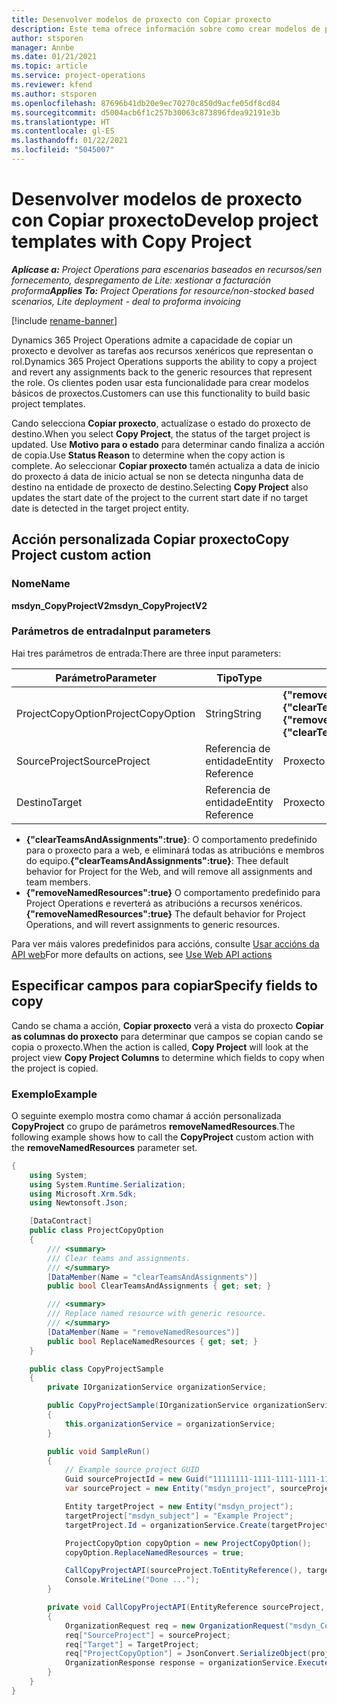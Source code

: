 ```yaml
---
title: Desenvolver modelos de proxecto con Copiar proxecto
description: Este tema ofrece información sobre como crear modelos de proxecto usando a acción personalizada Copiar proxecto.
author: stsporen
manager: Annbe
ms.date: 01/21/2021
ms.topic: article
ms.service: project-operations
ms.reviewer: kfend
ms.author: stsporen
ms.openlocfilehash: 87696b41db20e9ec70270c850d9acfe05df8cd84
ms.sourcegitcommit: d5004acb6f1c257b30063c873896fdea92191e3b
ms.translationtype: HT
ms.contentlocale: gl-ES
ms.lasthandoff: 01/22/2021
ms.locfileid: "5045007"
---
```

# <a name="develop-project-templates-with-copy-project"></a><span data-ttu-id="41394-103">Desenvolver modelos de proxecto con Copiar proxecto</span><span class="sxs-lookup"><span data-stu-id="41394-103">Develop project templates with Copy Project</span></span>

<span data-ttu-id="41394-104">_**Aplícase a:** Project Operations para escenarios baseados en recursos/sen fornecemento, despregamento de Lite: xestionar a facturación proforma_</span><span class="sxs-lookup"><span data-stu-id="41394-104">_**Applies To:** Project Operations for resource/non-stocked based scenarios, Lite deployment - deal to proforma invoicing_</span></span>

[!include [rename-banner](~/includes/cc-data-platform-banner.md)]

<span data-ttu-id="41394-105">Dynamics 365 Project Operations admite a capacidade de copiar un proxecto e devolver as tarefas aos recursos xenéricos que representan o rol.</span><span class="sxs-lookup"><span data-stu-id="41394-105">Dynamics 365 Project Operations supports the ability to copy a project and revert any assignments back to the generic resources that represent the role.</span></span> <span data-ttu-id="41394-106">Os clientes poden usar esta funcionalidade para crear modelos básicos de proxectos.</span><span class="sxs-lookup"><span data-stu-id="41394-106">Customers can use this functionality to build basic project templates.</span></span>

<span data-ttu-id="41394-107">Cando selecciona **Copiar proxecto**, actualízase o estado do proxecto de destino.</span><span class="sxs-lookup"><span data-stu-id="41394-107">When you select **Copy Project**, the status of the target project is updated.</span></span> <span data-ttu-id="41394-108">Use **Motivo para o estado** para determinar cando finaliza a acción de copia.</span><span class="sxs-lookup"><span data-stu-id="41394-108">Use **Status Reason** to determine when the copy action is complete.</span></span> <span data-ttu-id="41394-109">Ao seleccionar **Copiar proxecto** tamén actualiza a data de inicio do proxecto á data de inicio actual se non se detecta ningunha data de destino na entidade de proxecto de destino.</span><span class="sxs-lookup"><span data-stu-id="41394-109">Selecting **Copy Project** also updates the start date of the project to the current start date if no target date is detected in the target project entity.</span></span>

## <a name="copy-project-custom-action"></a><span data-ttu-id="41394-110">Acción personalizada Copiar proxecto</span><span class="sxs-lookup"><span data-stu-id="41394-110">Copy Project custom action</span></span> 

### <a name="name"></a><span data-ttu-id="41394-111">Nome</span><span class="sxs-lookup"><span data-stu-id="41394-111">Name</span></span> 

<span data-ttu-id="41394-112">**msdyn_CopyProjectV2**</span><span class="sxs-lookup"><span data-stu-id="41394-112">**msdyn_CopyProjectV2**</span></span>

### <a name="input-parameters"></a><span data-ttu-id="41394-113">Parámetros de entrada</span><span class="sxs-lookup"><span data-stu-id="41394-113">Input parameters</span></span>
<span data-ttu-id="41394-114">Hai tres parámetros de entrada:</span><span class="sxs-lookup"><span data-stu-id="41394-114">There are three input parameters:</span></span>

| <span data-ttu-id="41394-115">Parámetro</span><span class="sxs-lookup"><span data-stu-id="41394-115">Parameter</span></span>          | <span data-ttu-id="41394-116">Tipo</span><span class="sxs-lookup"><span data-stu-id="41394-116">Type</span></span>   | <span data-ttu-id="41394-117">Valores</span><span class="sxs-lookup"><span data-stu-id="41394-117">Values</span></span>                                                   | 
|--------------------|--------|----------------------------------------------------------|
| <span data-ttu-id="41394-118">ProjectCopyOption</span><span class="sxs-lookup"><span data-stu-id="41394-118">ProjectCopyOption</span></span>  | <span data-ttu-id="41394-119">String</span><span class="sxs-lookup"><span data-stu-id="41394-119">String</span></span> | <span data-ttu-id="41394-120">**{"removeNamedResources":true}** ou **{"clearTeamsAndAssignments":true}**</span><span class="sxs-lookup"><span data-stu-id="41394-120">**{"removeNamedResources":true}** or **{"clearTeamsAndAssignments":true}**</span></span> |
| <span data-ttu-id="41394-121">SourceProject</span><span class="sxs-lookup"><span data-stu-id="41394-121">SourceProject</span></span>      | <span data-ttu-id="41394-122">Referencia de entidade</span><span class="sxs-lookup"><span data-stu-id="41394-122">Entity Reference</span></span> | <span data-ttu-id="41394-123">Proxecto de orixe</span><span class="sxs-lookup"><span data-stu-id="41394-123">Source Project</span></span> |
| <span data-ttu-id="41394-124">Destino</span><span class="sxs-lookup"><span data-stu-id="41394-124">Target</span></span>             | <span data-ttu-id="41394-125">Referencia de entidade</span><span class="sxs-lookup"><span data-stu-id="41394-125">Entity Reference</span></span> | <span data-ttu-id="41394-126">Proxecto de destino</span><span class="sxs-lookup"><span data-stu-id="41394-126">Target Project</span></span> |


- <span data-ttu-id="41394-127">**{"clearTeamsAndAssignments":true}**: O comportamento predefinido para o proxecto para a web, e eliminará todas as atribucións e membros do equipo.</span><span class="sxs-lookup"><span data-stu-id="41394-127">**{"clearTeamsAndAssignments":true}**: Thee default behavior for Project for the Web, and will remove all assignments and team members.</span></span>
- <span data-ttu-id="41394-128">**{"removeNamedResources":true}** O comportamento predefinido para Project Operations e reverterá as atribucións a recursos xenéricos.</span><span class="sxs-lookup"><span data-stu-id="41394-128">**{"removeNamedResources":true}** The default behavior for Project Operations, and will revert assignments to generic resources.</span></span>

<span data-ttu-id="41394-129">Para ver máis valores predefinidos para accións, consulte [Usar accións da API web](https://docs.microsoft.com/powerapps/developer/common-data-service/webapi/use-web-api-actions)</span><span class="sxs-lookup"><span data-stu-id="41394-129">For more defaults on actions, see [Use Web API actions](https://docs.microsoft.com/powerapps/developer/common-data-service/webapi/use-web-api-actions)</span></span>

## <a name="specify-fields-to-copy"></a><span data-ttu-id="41394-130">Especificar campos para copiar</span><span class="sxs-lookup"><span data-stu-id="41394-130">Specify fields to copy</span></span> 
<span data-ttu-id="41394-131">Cando se chama a acción, **Copiar proxecto** verá a vista do proxecto **Copiar as columnas do proxecto** para determinar que campos se copian cando se copia o proxecto.</span><span class="sxs-lookup"><span data-stu-id="41394-131">When the action is called, **Copy Project** will look at the project view **Copy Project Columns** to determine which fields to copy when the project is copied.</span></span>


### <a name="example"></a><span data-ttu-id="41394-132">Exemplo</span><span class="sxs-lookup"><span data-stu-id="41394-132">Example</span></span>
<span data-ttu-id="41394-133">O seguinte exemplo mostra como chamar á acción personalizada **CopyProject** co grupo de parámetros **removeNamedResources**.</span><span class="sxs-lookup"><span data-stu-id="41394-133">The following example shows how to call the **CopyProject** custom action with the **removeNamedResources** parameter set.</span></span>
```C#
{
    using System;
    using System.Runtime.Serialization;
    using Microsoft.Xrm.Sdk;
    using Newtonsoft.Json;

    [DataContract]
    public class ProjectCopyOption
    {
        /// <summary>
        /// Clear teams and assignments.
        /// </summary>
        [DataMember(Name = "clearTeamsAndAssignments")]
        public bool ClearTeamsAndAssignments { get; set; }

        /// <summary>
        /// Replace named resource with generic resource.
        /// </summary>
        [DataMember(Name = "removeNamedResources")]
        public bool ReplaceNamedResources { get; set; }
    }

    public class CopyProjectSample
    {
        private IOrganizationService organizationService;

        public CopyProjectSample(IOrganizationService organizationService)
        {
            this.organizationService = organizationService;
        }

        public void SampleRun()
        {
            // Example source project GUID
            Guid sourceProjectId = new Guid("11111111-1111-1111-1111-111111111111");
            var sourceProject = new Entity("msdyn_project", sourceProjectId);

            Entity targetProject = new Entity("msdyn_project");
            targetProject["msdyn_subject"] = "Example Project";
            targetProject.Id = organizationService.Create(targetProject);

            ProjectCopyOption copyOption = new ProjectCopyOption();
            copyOption.ReplaceNamedResources = true;

            CallCopyProjectAPI(sourceProject.ToEntityReference(), targetProject.ToEntityReference(), copyOption);
            Console.WriteLine("Done ...");
        }

        private void CallCopyProjectAPI(EntityReference sourceProject, EntityReference TargetProject, ProjectCopyOption projectCopyOption)
        {
            OrganizationRequest req = new OrganizationRequest("msdyn_CopyProjectV2");
            req["SourceProject"] = sourceProject;
            req["Target"] = TargetProject;
            req["ProjectCopyOption"] = JsonConvert.SerializeObject(projectCopyOption);
            OrganizationResponse response = organizationService.Execute(req);
        }
    }
}
```
